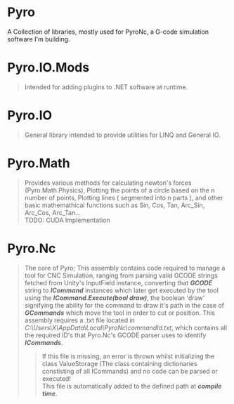 # Pyro
A Collection of libraries, mostly used for PyroNc, a G-code simulation software I'm building.

# Pyro.IO.Mods
>Intended for adding plugins to .NET software at runtime.

# Pyro.IO
>General library intended to provide utilities for LINQ and General IO.

# Pyro.Math
>Provides various methods for calculating newton's forces (Pyro.Math.Physics), Plotting the points of a circle based on the n number of points, Plotting lines ( segmented into n parts ), and other basic mathemathical functions such as Sin, Cos, Tan, Arc_Sin, Arc_Cos, Arc_Tan...  
>TODO: CUDA Implementation

# Pyro.Nc
>The core of Pyro; This assembly contains code required to manage a tool for CNC Simulation, ranging from parsing valid GCODE strings fetched from Unity's InputField instance,  converting that ***GCODE*** string to ***ICommand*** instances which later get executed by the tool using the ***ICommand.Execute(bool draw)***, the boolean 'draw' signifying the ability for the command to draw it's path in the case of ***GCommands*** which move the tool in order to cut or position. 
>This assembly requires a .txt file located in *C:\Users\X\AppData\Local\PyroNc\commandId.txt*, which contains all the required ID's that Pyro.Nc's GCODE parser uses to identify ***ICommands***.
>>If this file is missing, an error is thrown whilst initializing the class ValueStorage (The class containing dictionaries constisting of all ICommands) and no code can be parsed or executed!  
>>This file is automatically added to the defined path at ***compile time***.



